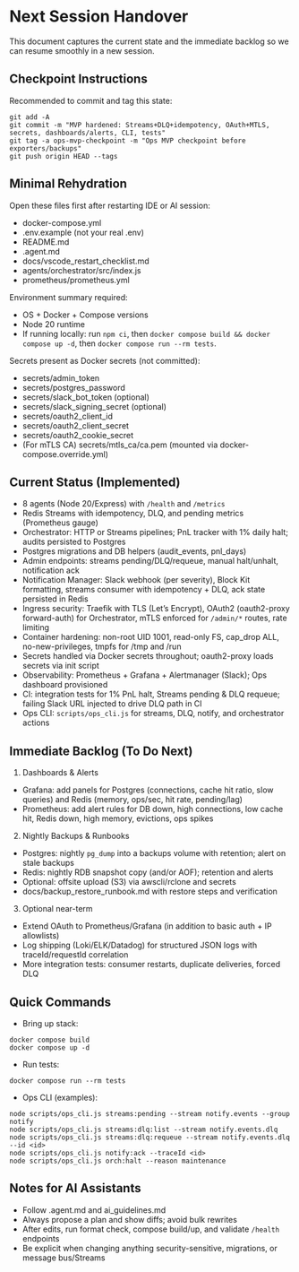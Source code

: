 # Next Session Handover

This document captures the current state and the immediate backlog so we can resume smoothly in a new session.

## Checkpoint Instructions

Recommended to commit and tag this state:

```
git add -A
git commit -m "MVP hardened: Streams+DLQ+idempotency, OAuth+MTLS, secrets, dashboards/alerts, CLI, tests"
git tag -a ops-mvp-checkpoint -m "Ops MVP checkpoint before exporters/backups"
git push origin HEAD --tags
```

## Minimal Rehydration

Open these files first after restarting IDE or AI session:

- docker-compose.yml
- .env.example (not your real .env)
- README.md
- .agent.md
- docs/vscode_restart_checklist.md
- agents/orchestrator/src/index.js
- prometheus/prometheus.yml

Environment summary required:

- OS + Docker + Compose versions
- Node 20 runtime
- If running locally: run `npm ci`, then `docker compose build && docker compose up -d`, then `docker compose run --rm tests`.

Secrets present as Docker secrets (not committed):

- secrets/admin_token
- secrets/postgres_password
- secrets/slack_bot_token (optional)
- secrets/slack_signing_secret (optional)
- secrets/oauth2_client_id
- secrets/oauth2_client_secret
- secrets/oauth2_cookie_secret
- (For mTLS CA) secrets/mtls_ca/ca.pem (mounted via docker-compose.override.yml)

## Current Status (Implemented)

- 8 agents (Node 20/Express) with `/health` and `/metrics`
- Redis Streams with idempotency, DLQ, and pending metrics (Prometheus gauge)
- Orchestrator: HTTP or Streams pipelines; PnL tracker with 1% daily halt; audits persisted to Postgres
- Postgres migrations and DB helpers (audit_events, pnl_days)
- Admin endpoints: streams pending/DLQ/requeue, manual halt/unhalt, notification ack
- Notification Manager: Slack webhook (per severity), Block Kit formatting, streams consumer with idempotency + DLQ, ack state persisted in Redis
- Ingress security: Traefik with TLS (Let’s Encrypt), OAuth2 (oauth2-proxy forward-auth) for Orchestrator, mTLS enforced for `/admin/*` routes, rate limiting
- Container hardening: non-root UID 1001, read-only FS, cap_drop ALL, no-new-privileges, tmpfs for /tmp and /run
- Secrets handled via Docker secrets throughout; oauth2-proxy loads secrets via init script
- Observability: Prometheus + Grafana + Alertmanager (Slack); Ops dashboard provisioned
- CI: integration tests for 1% PnL halt, Streams pending & DLQ requeue; failing Slack URL injected to drive DLQ path in CI
- Ops CLI: `scripts/ops_cli.js` for streams, DLQ, notify, and orchestrator actions

## Immediate Backlog (To Do Next)

1. Dashboards & Alerts

- Grafana: add panels for Postgres (connections, cache hit ratio, slow queries) and Redis (memory, ops/sec, hit rate, pending/lag)
- Prometheus: add alert rules for DB down, high connections, low cache hit, Redis down, high memory, evictions, ops spikes

2. Nightly Backups & Runbooks

- Postgres: nightly `pg_dump` into a backups volume with retention; alert on stale backups
- Redis: nightly RDB snapshot copy (and/or AOF); retention and alerts
- Optional: offsite upload (S3) via awscli/rclone and secrets
- docs/backup_restore_runbook.md with restore steps and verification

3. Optional near-term

- Extend OAuth to Prometheus/Grafana (in addition to basic auth + IP allowlists)
- Log shipping (Loki/ELK/Datadog) for structured JSON logs with traceId/requestId correlation
- More integration tests: consumer restarts, duplicate deliveries, forced DLQ

## Quick Commands

- Bring up stack:

```
docker compose build
docker compose up -d
```

- Run tests:

```
docker compose run --rm tests
```

- Ops CLI (examples):

```
node scripts/ops_cli.js streams:pending --stream notify.events --group notify
node scripts/ops_cli.js streams:dlq:list --stream notify.events.dlq
node scripts/ops_cli.js streams:dlq:requeue --stream notify.events.dlq --id <id>
node scripts/ops_cli.js notify:ack --traceId <id>
node scripts/ops_cli.js orch:halt --reason maintenance
```

## Notes for AI Assistants

- Follow .agent.md and ai_guidelines.md
- Always propose a plan and show diffs; avoid bulk rewrites
- After edits, run format check, compose build/up, and validate `/health` endpoints
- Be explicit when changing anything security-sensitive, migrations, or message bus/Streams
